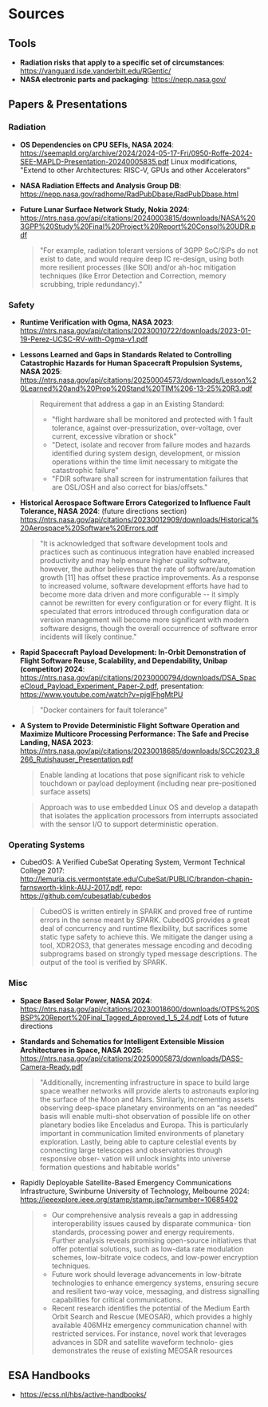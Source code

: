 # Sources

## Tools

* **Radiation risks that apply to a specific set of circumstances**: <https://vanguard.isde.vanderbilt.edu/RGentic/>
* **NASA electronic parts and packaging**: <https://nepp.nasa.gov/>

## Papers & Presentations

### Radiation

* **OS Dependencies on CPU SEFIs, NASA 2024**: <https://seemapld.org/archive/2024/2024-05-17-Fri/0950-Roffe-2024-SEE-MAPLD-Presentation-20240005835.pdf>
  Linux modifications, "Extend to other Architectures: RISC-V, GPUs and other Accelerators"
* **NASA Radiation Effects and Analysis Group DB**: <https://nepp.nasa.gov/radhome/RadPubDbase/RadPubDbase.html>
* **Future Lunar Surface Network Study, Nokia 2024**: <https://ntrs.nasa.gov/api/citations/20240003815/downloads/NASA%203GPP%20Study%20Final%20Project%20Report%20Consol%20UDR.pdf>

  > "For example, radiation tolerant versions of 3GPP SoC/SiPs do not exist to date, and would
  > require deep IC re-design, using both more resilient processes (like SOI) and/or ah-hoc
  > mitigation techniques (like Error Detection and Correction, memory scrubbing, triple
  > redundancy)."

### Safety

* **Runtime Verification with Ogma, NASA 2023**: <https://ntrs.nasa.gov/api/citations/20230010722/downloads/2023-01-19-Perez-UCSC-RV-with-Ogma-v1.pdf>
* **Lessons Learned and Gaps in Standards Related to Controlling Catastrophic Hazards for Human Spacecraft Propulsion Systems, NASA 2025**: <https://ntrs.nasa.gov/api/citations/20250004573/downloads/Lesson%20Learned%20and%20Prop%20Stand%20TIM%206-13-25%20R3.pdf>
  > Requirement that address a gap in an Existing Standard:
  > * "flight hardware shall be monitored and protected with 1 fault tolerance, against over-pressurization, over-voltage, over current, excessive
  > vibration or shock"
  > * "Detect, isolate and recover from failure modes and hazards identified during system design, development, or mission
  > operations within the time limit necessary to mitigate the catastrophic failure"
  > * "FDIR software shall screen for instrumentation failures that are OSL/OSH and also correct for bias/offsets."
* **Historical Aerospace Software Errors Categorized to Influence Fault Tolerance, NASA 2024**: (future directions section) <https://ntrs.nasa.gov/api/citations/20230012909/downloads/Historical%20Aerospace%20Software%20Errors.pdf>

  > "It is acknowledged that software
  > development tools and practices such as continuous
  > integration have enabled increased productivity and may help
  > ensure higher quality software, however, the author believes
  > that the rate of software/automation growth [11] has offset
  > these practice improvements. As a response to increased
  > volume, software development efforts have had to become
  > more data driven and more configurable -- it simply cannot
  > be rewritten for every configuration or for every flight. It is
  > speculated that errors introduced through configuration data
  > or version management will become more significant with
  > modern software designs, though the overall occurrence of
  > software error incidents will likely continue."
* **Rapid Spacecraft Payload Development: In-Orbit Demonstration of Flight Software Reuse, Scalability, and Dependability, Unibap (competitor) 2024**: <https://ntrs.nasa.gov/api/citations/20230000794/downloads/DSA_SpaceCloud_Payload_Experiment_Paper-2.pdf>, presentation: <https://www.youtube.com/watch?v=pjgIFhgMtPU>

  > "Docker containers for fault tolerance"

* **A System to Provide Deterministic Flight Software Operation and Maximize
Multicore Processing Performance: The Safe and Precise Landing, NASA 2023**: <https://ntrs.nasa.gov/api/citations/20230018685/downloads/SCC2023_8266_Rutishauser_Presentation.pdf>

  > Enable landing at locations that pose significant risk to
  > vehicle touchdown or payload deployment (including
  > near pre-positioned surface assets)

  > Approach was to use embedded Linux OS and develop a datapath
  > that isolates the application processors from interrupts associated
  > with the sensor I/O to support deterministic operation.

### Operating Systems

* CubedOS: A Verified CubeSat Operating System, Vermont Technical College 2017: <http://lemuria.cis.vermontstate.edu/CubeSat/PUBLIC/brandon-chapin-farnsworth-klink-AUJ-2017.pdf>, repo: <https://github.com/cubesatlab/cubedos>

  > CubedOS is
  > written entirely in SPARK and proved free of runtime errors
  > in the sense meant by SPARK.
  > CubedOS provides a great deal of concurrency and runtime
  > flexibility, but sacrifices some static type safety to achieve this. We mitigate the danger using a tool, XDR2OS3, that
  > generates message encoding and decoding subprograms based
  > on strongly typed message descriptions. The output of the
  > tool is verified by SPARK.
>
### Misc

* **Space Based Solar Power, NASA 2024**: <https://ntrs.nasa.gov/api/citations/20230018600/downloads/OTPS%20SBSP%20Report%20Final_Tagged_Approved_1_5_24.pdf>
  Lots of future directions
* **Standards and Schematics for Intelligent Extensible Mission Architectures in Space, NASA 2025**: <https://ntrs.nasa.gov/api/citations/20250005873/downloads/DASS-Camera-Ready.pdf>

  > "Additionally, incrementing infrastructure in space
  > to build large space weather networks will provide alerts to
  > astronauts exploring the surface of the Moon and Mars.
  > Similarly, incrementing assets observing deep-space planetary
  > environments on an “as needed” basis will enable multi-shot
  > observation of possible life on other planetary bodies like
  > Enceladus and Europa. This is particularly important in
  > communication limited environments of planetary exploration.
  > Lastly, being able to capture celestial events by connecting
  > large telescopes and observatories through responsive obser-
  > vation will unlock insights into universe formation questions
  > and habitable worlds"

* Rapidly Deployable Satellite-Based Emergency Communications Infrastructure, Swinburne University of Technology, Melbourne 2024: <https://ieeexplore.ieee.org/stamp/stamp.jsp?arnumber=10685402>

  > * Our
  > comprehensive analysis reveals a gap in addressing interoperability issues caused by disparate communica-
  > tion standards, processing power and energy requirements. Further analysis reveals promising open-source
  > initiatives that offer potential solutions, such as low-data rate modulation schemes, low-bitrate voice
  > codecs, and low-power encryption techniques.
  > * Future work
  > should leverage advancements in low-bitrate technologies to enhance emergency systems, ensuring secure
  > and resilient two-way voice, messaging, and distress signalling capabilities for critical communications.
  > * Recent research identifies the potential of the Medium
  > Earth Orbit Search and Rescue (MEOSAR), which provides
  > a highly available 406MHz emergency communication
  > channel with restricted services. For instance, novel work that
  > leverages advances in SDR and satellite waveform technolo-
  > gies demonstrates the reuse of existing MEOSAR resources

## ESA Handbooks

* <https://ecss.nl/hbs/active-handbooks/>
